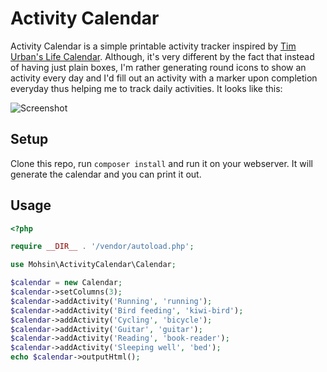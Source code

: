 # Activity Calendar

Activity Calendar is a simple printable activity tracker inspired by [Tim Urban's Life Calendar](https://youtu.be/arj7oStGLkU?t=785). Although, it's very different by the fact that instead of having just plain boxes, I'm rather generating round icons to show an activity every day and I'd fill out an activity with a marker upon completion everyday thus helping me to track daily activities. It looks like this:

![Screenshot](https://i.imgur.com/eaGMpnk.png)

## Setup
Clone this repo, run `composer install` and run it on your webserver. It will generate the calendar and you can print it out.

## Usage

```php
<?php

require __DIR__ . '/vendor/autoload.php';

use Mohsin\ActivityCalendar\Calendar;

$calendar = new Calendar;
$calendar->setColumns(3);
$calendar->addActivity('Running', 'running');
$calendar->addActivity('Bird feeding', 'kiwi-bird');
$calendar->addActivity('Cycling', 'bicycle');
$calendar->addActivity('Guitar', 'guitar');
$calendar->addActivity('Reading', 'book-reader');
$calendar->addActivity('Sleeping well', 'bed');
echo $calendar->outputHtml();

```